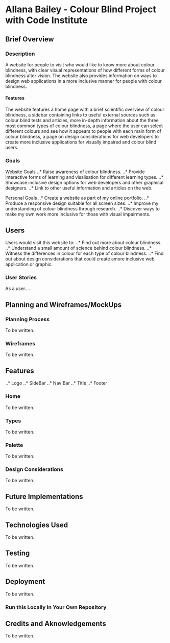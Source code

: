 # Allana Bailey - Colour Blind Project with Code Institute

## Brief Overview

### Description
A website for people to visit who would like to know more about colour blindness, with clear visual representations of how different forms of colour blindness alter vision. The website also provides information on ways to design web applications in a more inclusive manner for people with colour blindness.

#### Features
The website features a home page with a brief scientific overview of colour blindness, a sidebar containing links to useful external sources such as colour blind tests and articles, more in-depth information about the three most common types of colour blindness, a page where the user can select different colours and see how it appears to people with each main form of colour blindness, a page on design considerations for web developers to create more inclusive applications for visually impaired and colour blind users.

### Goals
Website Goals
..* Raise awareness of colour blindness.
..* Provide interactive forms of learning and visalisation for different learning types.
..* Showcase inclusive design options for web developers and other graphical designers.
..* Link to other useful information and articles on the web.

Personal Goals
..* Create a website as part of my online portfolio.
..* Produce a responsive design suitable for all screen sizes.
..* Improve my understanding of colour blindness through research.
..* Discover ways to make my own work more inclusive for those with visual impairments.



## Users

Users would visit this website to:
..* Find out more about colour blindness.
..* Understand a small amount of science behind colour blindness.
..* Witness the differences in colour for each type of colour blindness.
..* Find out about design considerations that could create amore inclusive web application or graphic.

### User Stories
As a user....



## Planning and Wireframes/MockUps

### Planning Process
To be written.

### Wireframes
To be written.



## Features

..* Logo
..* SideBar
..* Nav Bar
..* Title
..* Footer

### Home
To be written.

### Types
To be written.

### Palette
To be written.

### Design Considerations
To be written.


## Future Implementations
To be written.



## Technologies Used
To be written.



## Testing
To be written.


## Deployment
To be written.

### Run this Locally in Your Own Repository



## Credits and Aknowledgements
To be written.
